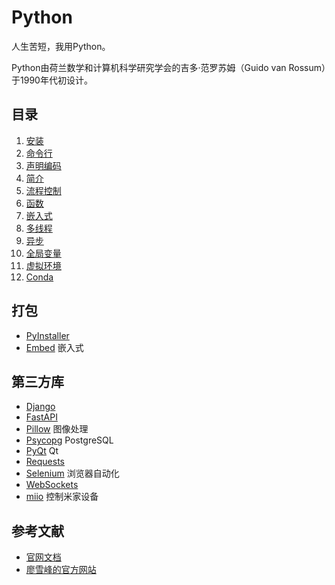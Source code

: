 # Python

人生苦短，我用Python。

Python由荷兰数学和计算机科学研究学会的吉多·范罗苏姆（Guido van Rossum）于1990年代初设计。

## 目录

1. [安装](01_Install.md)
2. [命令行](02_Command.md)
3. [声明编码](03_Coding.md)
4. [简介](04_introduction.md)
5. [流程控制](05_controlflow.md)
6. [函数](06_functions.md)
7. [嵌入式](07_embeddable.md)
8. [多线程](08_Thread.md)
9. [异步](09_Async.md)
10. [全局变量](10_global.md)
11. [虚拟环境](11_venv.md)
12. [Conda](12_conda.md)

## 打包

- [PyInstaller](PyInstaller.md)
- [Embed](embed.md) 嵌入式

## 第三方库

- [Django](Django/README.md)
- [FastAPI](FastAPI/FastAPI.md)
- [Pillow](Pillow/README.md) 图像处理
- [Psycopg](Psycopg/README.md) PostgreSQL
- [PyQt](PyQt/README.md) Qt
- [Requests](Requests/README.md)
- [Selenium](Selenium/README.md) 浏览器自动化
- [WebSockets](WebSockets/README.md)
- [miio](miio/README.md) 控制米家设备

## 参考文献

- [官网文档](https://www.python.org/)
- [廖雪峰的官方网站](https://www.liaoxuefeng.com/wiki/1016959663602400)